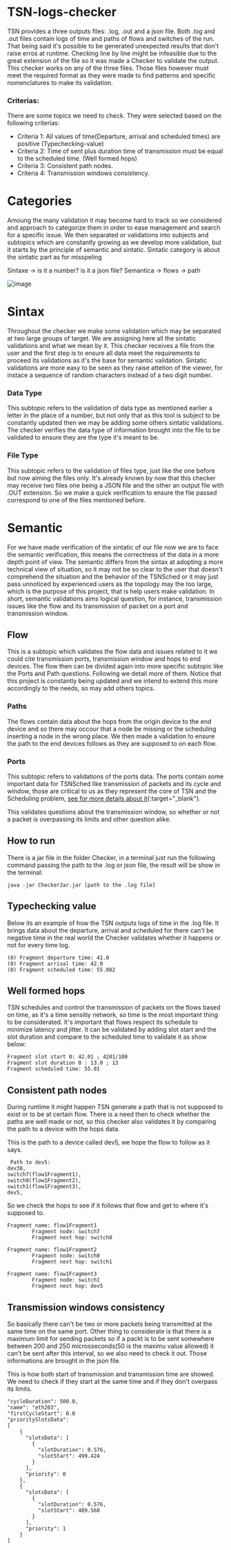 # TSN-logs-checker
TSN provides a three outputs files: .log, .out and a json file. Both .log and .out files contain logs of time and paths of flows and switches of the run. That being said it's possible to be generated unexpected results that don't raise erros at runtime. Checking line by line might be infeasible due to the great extension of the file so it was made a Checker to validate the output. This checker works on any of the three files. Those files however must meet the required format as they were made to find patterns and specific nomenclatures to make its validation.

### Criterias:

There are some topics we need to check. They were selected based on the following criterias:

- Criteria 1: All values of time(Departure, arrival and scheduled times) are positive (Typechecking-value)
- Criteria 2: Time of sent plus duration time of transmission must be equal to the scheduled time. (Well formed hops)
- Criteria 3: Consistent path nodes.
- Criteria 4: Transmission windows consistency.

# Categories

Amoung the many validation it may become hard to track so we considered and approach to categorize them in order to ease management and search for a specific issue. We then separated or validations into subjects and subtopics which are constantly growing as we develop more validation, but it starts by the principle of semantic and sintatic. Sintatic category is about the sintatic part as for misspeling  


Sintaxe -> is it a number? is it a json file?
Semantica -> flows ->  path

![image](https://user-images.githubusercontent.com/52057929/152250767-ec1458ea-ec83-49c5-889b-cb69f16cd6a5.png)


<!--
-> Network -> Protocol -> Layer -> TSN -> Output -> Values(Calculation and Generation) - Path(Hops) - Scheduling(Transmission and Window)
-->

# Sintax
Throughout the checker we make some validation which may be separated at two large groups of target. We are assigning here all the sintatic validations and what we mean by it. This checker receives a file from the user and the first step is to ensure all data meet the requirements to proceed its validations as it's the base for semantic validation. Sintatic validations are more easy to be seen as they raise attetion of the viewer, for instace a sequence of random characters instead of a two digit number.

### Data Type
This subtopic refers to the validation of data type as mentioned earlier a letter in the place of a number, but not only that as this tool is subject to be constantly updated then we may be adding some others sintatic validations. The checker verifies the data type of information brought into the file to be validated to ensure they are the type it's meant to be.

### File Type
This subtopic refers to the validation of files type, just like the one before but now aiming the files only. It's already known by now that this checker may receive two files one being a JSON file and the other an output file with .OUT extension. So we make a quick verification to ensure the file passed correspond to one of the files mentioned before.

# Semantic
For we have made verification of the sintatic of our file now we are to face the semantic verification, this means the correctness of the data in a more depth point of view. The semantic differs from the sintax at adopting a more technical view of situation, so it may not be so clear to the user that doesn't comprehend the situation and the behavior of the TSNSched or it may just pass unnoticed by experienced users as the topology may the too large, which is the purpose of this project, that is help users make validation. In short, semantic validations aims logical question, for instance, transmission issues like the flow and its transmission of packet on a port and transmission window.


## Flow
This is a subtopic which validates the flow data and issues related to it we could cite transmission ports, transmission window and hops to end devices. The flow then can be divided again into more specific subtopic like the Ports and Path questions. Following we detail more of them. Notice that this project is constantly being updated and we intend to extend this more accordingly to the needs, so may add others topics.

### Paths
The flows contain data about the hops from the origin device to the end device and so there may occour that a node be missing or the scheduling inserting a node in the wrong place. We then made a validation to ensure the path to the end devices follows as they are supposed to on each flow.

### Ports
This subtopic refers to validations of the ports data. The ports contain some important data for TSNSched like transmission of packets and its cycle and window, those are critical to us as they represent the core of TSN and the Scheduling problem, [see for more details about it](https://github.com/ACassimiro/TSNsched){:target="_blank"}.

This validates questions about the transmission window, so whether or not a packet is overpassing its limits and other question alike.

<!--
NOTES:
- SINTATIC
- SEMANTIC
- FLOWS
- WHAT'S INSIDE FLOWS?
-->
## How to run

There is a jar file in the folder Checker, in a terminal just run the following command passing the path to the .log or json file, the result will be show in the terminal:

```
java -jar CheckerJar.jar [path to the .log file]
```

## Typechecking value

Below its an example of how the TSN outputs logs of time in the .log file. It brings data about the departure, arrival and scheduled for there can't be negative time in the real world the Checker validates whether it happens or not for every time log.

```
(0) Fragment departure time: 41.0
(0) Fragment arrival time: 42.0
(0) Fragment scheduled time: 55.002
```

## Well formed hops

TSN schedules and control the transmission of packets on the flows based on time, as it's a time sensitiy network, so time is the most important thing to be considerated. It's important that flows respect its schedule to minimize latency and jitter. It can be validated by adding slot start and the slot duration and compare to the scheduled time to validate it as show below:

```
Fragment slot start 0: 42.01 ; 4201/100
Fragment slot duration 0 : 13.0 ; 13
Fragment scheduled time: 55.01
```


## Consistent path nodes
During runtime it might happen TSN generate a path that is not supposed to exist or to be at certain flow. There is a need then to check whether the paths are well made or not, so this checker also validates it by comparing the path to a device with the hops data.


This is the path to a device called dev5, we hope the flow to follow as it says.
```
 Path to dev5: 
dev38, 
switch7(flow1Fragment1), 
switch0(flow1Fragment2), 
switch1(flow1Fragment3), 
dev5,
```

So we check the hops to see if it follows that flow and get to where it's supposed to.

```
Fragment name: flow1Fragment1
        Fragment node: switch7
        Fragment next hop: switch0
```
```
Fragment name: flow1Fragment2
        Fragment node: switch0
        Fragment next hop: switch1
```
```
Fragment name: flow1Fragment3
        Fragment node: switch1
        Fragment next hop: dev5
```

## Transmission windows consistency
So basically there can't be two or more packets being transmitted at the same time on the same port. Other thing to considerate is that there is a maximum limit for sending packets so if a packt is to be sent somewhere between 200 and 250 microsseconds(50 is the maximu value allowed) it can't be sent after this interval, so we also need to check it out. Those informations are brought in the json file.


This is how both start of transmission and transmission time are showed. We need to check if they start at the same time and if they don't overpass its limits.
```
"cycleDuration": 500.0,
"name": "eth203",
"firstCycleStart": 0.0
"prioritySlotsData": 
[
	{
	  "slotsData": [
	    {
	      "slotDuration": 0.576,
	      "slotStart": 499.424
	    }
	  ],
	  "priority": 0
	},
	{
	  "slotsData": [
	    {
	      "slotDuration": 0.576,
	      "slotStart": 489.568
	    }
	  ],
	  "priority": 1
	}
]
```
